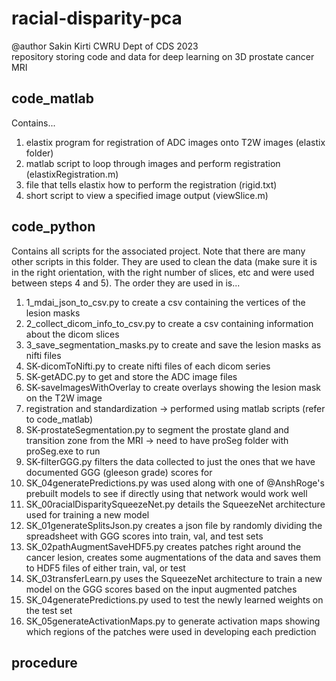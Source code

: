 # racial-disparity-pca

@author Sakin Kirti CWRU Dept of CDS 2023 <br>
repository storing code and data for deep learning on 3D prostate cancer MRI

## code_matlab
Contains...
1. elastix program for registration of ADC images onto T2W images (elastix folder)
2. matlab script to loop through images and perform registration (elastixRegistration.m)
3. file that tells elastix how to perform the registration (rigid.txt)
4. short script to view a specified image output (viewSlice.m)

## code_python
Contains all scripts for the associated project. Note that there are many other scripts in this folder. They are used to clean the data (make sure it is in the right orientation, with the right number of slices, etc and were used between steps 4 and 5). The order they are used in is...
1. 1_mdai_json_to_csv.py to create a csv containing the vertices of the lesion masks
2. 2_collect_dicom_info_to_csv.py to create a csv containing information about the dicom slices
3. 3_save_segmentation_masks.py to create and save the lesion masks as nifti files
4. SK-dicomToNifti.py to create nifti files of each dicom series
5. SK-getADC.py to get and store the ADC image files
6. SK-saveImagesWithOverlay to create overlays showing the lesion mask on the T2W image
7. registration and standardization -> performed using matlab scripts (refer to code_matlab)
8. SK-prostateSegmentation.py to segment the prostate gland and transition zone from the MRI -> need to have proSeg folder with proSeg.exe to run
9. SK-filterGGG.py filters the data collected to just the ones that we have documented GGG (gleeson grade) scores for
10. SK_04generatePredictions.py was used along with one of @AnshRoge's prebuilt models to see if directly using that network would work well
11. SK_00racialDisparitySqueezeNet.py details the SqueezeNet architecture used for training a new model
12. SK_01generateSplitsJson.py creates a json file by randomly dividing the spreadsheet with GGG scores into train, val, and test sets
13. SK_02pathAugmentSaveHDF5.py creates patches right around the cancer lesion, creates some augmentations of the data and saves them to HDF5 files of either train, val, or test
14. SK_03transferLearn.py uses the SqueezeNet architecture to train a new model on the GGG scores based on the input augmented patches
15. SK_04generatePredictions.py used to test the newly learned weights on the test set
15. SK_05generateActivationMaps.py to generate activation maps showing which regions of the patches were used in developing each prediction

## procedure

